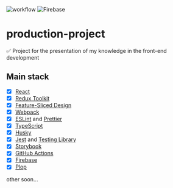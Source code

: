 ![workflow](https://github.com/MukhinVadim/production-project/actions/workflows/main.yml/badge.svg)
![Firebase](https://img.shields.io/badge/Firebase-039BE5?style=for-the-badge&logo=Firebase&logoColor=white)

# production-project
✅ Project for the presentation of my knowledge in the front-end development

## Main stack

- [x] [React](https://ru.reactjs.org/)
- [x] [Redux Toolkit](https://redux-toolkit.js.org/)
- [x] [Feature-Sliced Design](https://feature-sliced.design)
- [x] [Webpack](https://webpack.js.org/)
- [x] [ESLint](https://eslint.org) and [Prettier](https://prettier.io)
- [x] [TypeScript](https://www.typescriptlang.org/)
- [x] [Husky](https://typicode.github.io/husky)
- [x] [Jest](https://jestjs.io/) and [Testing Library](https://testing-library.com/)
- [x] [Storybook](https://storybook.js.org/)
- [x] [GitHub Actions](https://github.com/features/actions)
- [x] [Firebase](https://firebase.google.com/)
- [x] [Plop](https://plopjs.com/)

other soon...
